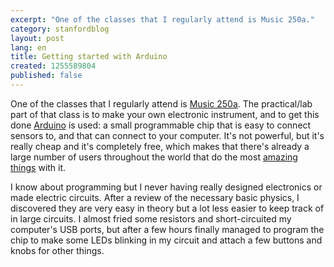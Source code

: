 ```yaml
---
excerpt: "One of the classes that I regularly attend is Music 250a."
category: stanfordblog
layout: post
lang: en
title: Getting started with Arduino
created: 1255589804
published: false
---
```

One of the classes that I regularly attend is <a href="https://ccrma.stanford.edu/courses/250a/" target="_blank">Music 250a</a>. The practical/lab part of that class is to make your own electronic instrument, and to get this done <a href="http://www.arduino.cc/" target="_blank">Arduino</a> is used: a small programmable chip that is easy to connect sensors to, and that can connect to your computer. It's not powerful, but it's really cheap and it's completely free, which makes that there's already a large number of users throughout the world that do the most  <a href="http://www.arduinoshow.com/show/" target="_blank">amazing things</a> with it.

I know about programming but I never having really designed electronics or made electric circuits. After a review of the necessary basic physics, I discovered they are very easy in theory but a lot less easier to keep track of in large circuits. I almost fried some resistors and short-circuited my computer's USB ports, but after a few hours finally managed to program the chip to make some LEDs blinking in my circuit and attach a few buttons and knobs for other things.
